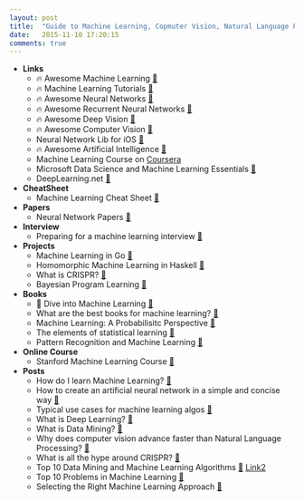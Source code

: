 ```yaml
---
layout: post
title:  "Guide to Machine Learning, Copmuter Vision, Natural Language Processing"
date:   2015-11-10 17:20:15
comments: true
---
```



- **Links**
    - :fire: Awesome Machine Learning [:link:](https://github.com/josephmisiti/awesome-machine-learning)
    - :fire: Machine Learning Tutorials [:link:](https://github.com/ujjwalkarn/Machine-Learning-Tutorials)
    - :fire: Awesome Neural Networks [:link:](https://github.com/ChristosChristofidis/awesome-deep-learning)
    - :fire: Awesome Recurrent Neural Networks [:link:](https://github.com/kjw0612/awesome-rnn)
    - :fire: Awesome Deep Vision [:link:](https://github.com/kjw0612/awesome-deep-vision)
    - :fire: Awesome Computer Vision [:link:](https://github.com/jbhuang0604/awesome-computer-vision)
    - Neural Network Lib for iOS [:link:](http://nikolaypavlov.github.io/MLPNeuralNet/)
    - :fire: Awesome Artificial Intelligence [:link:](https://github.com/owainlewis/awesome-artificial-intelligence)
    - Machine Learning Course on [Coursera](https://www.coursera.org/learn/machine-learning)
    - Microsoft Data Science and Machine Learning Essentials [:link:](https://github.com/MicrosoftLearning/Data-Science-and-ML-Essentials)
    - DeepLearning.net [:link:](http://deeplearning.net/)
- **CheatSheet**
    - Machine Learning Cheat Sheet [:link:](https://github.com/soulmachine/machine-learning-cheat-sheet)
- **Papers**
    - Neural Network Papers [:link:](https://github.com/robertsdionne/neural-network-papers)
- **Interview**
    - Preparing for a machine learning interview [:page_facing_up:](https://www.quora.com/How-can-a-computer-science-graduate-student-prepare-himself-for-data-scientist-machine-learning-intern-interviews)
- **Projects**
    - Machine Learning in Go [:pencil:](https://github.com/hsavit1/golearn)
    - Homomorphic Machine Learning in Haskell [:pencil:](https://github.com/mikeizbicki/HLearn)
    - What is CRISPR? [:link:](http://www.nature.com/news/crispr-the-disruptor-1.17673)
    - Bayesian Program Learning [:pencil:](https://github.com/brendenlake/BPL)
- **Books**
    - :raised_hands: Dive into Machine Learning [:link:](http://hangtwenty.github.io/dive-into-machine-learning/)
    - What are the best books for machine learning? [:link:](https://www.quora.com/Which-are-the-best-books-for-machine-learning)
    - Machine Learning: A Probabilisitc Perspective [:link:](http://www.cs.ubc.ca/~murphyk/MLbook/)
    - The elements of statistical learning [:link:](http://statweb.stanford.edu/~tibs/ElemStatLearn/printings/ESLII_print10.pdf)
    - Pattern Recognition and Machine Learning [:link:](http://research.microsoft.com/en-us/um/people/cmbishop/prml/)
- **Online Course**
    - Stanford Machine Learning Course [:link:](https://www.coursera.org/learn/machine-learning)
- **Posts**
    - How do I learn Machine Learning? [:link:](https://www.quora.com/How-do-I-learn-machine-learning-1)
    - How to create an artificial neural network in a simple and concise way [:link:](https://www.quora.com/Could-someone-explain-how-to-create-an-artificial-neural-network-in-a-simple-and-concise-way-that-doesnt-require-a-PhD-in-mathematics)
    - Typical use cases for machine learning algos [:link:](https://www.quora.com/What-are-the-typical-use-cases-for-different-machine-learning-algorithms)
    - What is Deep Learning? [:link:](https://www.quora.com/What-is-deep-learning)
    - What is Data Mining? [:link:](https://www.quora.com/What-is-data-mining)
    - Why does computer vision advance faster than Natural Language Processing? [:link:](https://www.quora.com/Is-computer-vision-advancing-more-rapidly-than-natural-language-processing-NLP-right-now-If-so-why)
    - What is all the hype around CRISPR? [:link:](https://www.quora.com/What-is-editing-genomes-using-CRISPR-all-about/answer/Brian-Farley-3?srid=zSlG&share=1)
    - Top 10 Data Mining and Machine Learning Algorithms [:link:](https://www.quora.com/What-are-the-top-10-data-mining-or-machine-learning-algorithms/answer/Xavier-Amatriain) [Link2](https://www.quora.com/What-are-the-top-10-algorithms-every-researcher-in-Machine-Learning-should-know-about)
    - Top 10 Problems in Machine Learning [:link:](https://www.quora.com/What-are-the-top-10-problems-in-machine-learning)
    - Selecting the Right Machine Learning Approach [:link:](https://dzone.com/articles/selecting-the-right-machine-learning-approach)
